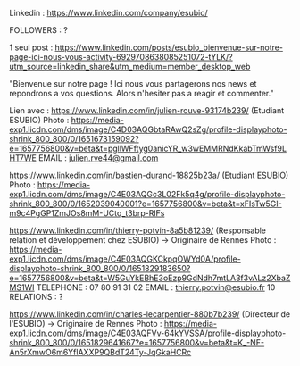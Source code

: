 Linkedin : https://www.linkedin.com/company/esubio/

FOLLOWERS : ?

1 seul post : https://www.linkedin.com/posts/esubio_bienvenue-sur-notre-page-ici-nous-vous-activity-6929708638085251072-tYLK/?utm_source=linkedin_share&utm_medium=member_desktop_web

"Bienvenue sur notre page !
Ici nous vous partagerons nos news et repondrons a vos questions.
Alors n'hesiter pas a reagir et commenter."

Lien avec : 
https://www.linkedin.com/in/julien-rouve-93174b239/ (Etudiant ESUBIO)
Photo : https://media-exp1.licdn.com/dms/image/C4D03AQGbtaRAwQ2sZg/profile-displayphoto-shrink_800_800/0/1651673159092?e=1657756800&v=beta&t=pgllWFftyg0anicYR_w3wEMMRNdKkabTmWsf9LHT7WE
EMAIL : julien.rve44@gmail.com

https://www.linkedin.com/in/bastien-durand-18825b23a/ (Etudiant ESUBIO)
Photo : https://media-exp1.licdn.com/dms/image/C4E03AQGc3L02Fk5q4g/profile-displayphoto-shrink_800_800/0/1652039040001?e=1657756800&v=beta&t=xFIsTw5GI-m9c4PgGP1ZmJOs8mM-UCtq_t3brp-RlFs

https://www.linkedin.com/in/thierry-potvin-8a5b81239/ (Responsable relation et développement chez ESUBIO) -> Originaire de Rennes
Photo : https://media-exp1.licdn.com/dms/image/C4E03AQGKCkpqOWYd0A/profile-displayphoto-shrink_800_800/0/1651829183650?e=1657756800&v=beta&t=W5GuYkEBhE3oEzp9GdNdh7mtLA3f3vALz2XbaZMS1WI
TELEPHONE : 07 80 91 31 02
EMAIL : thierry.potvin@esubio.fr
10 RELATIONS : ? 

https://www.linkedin.com/in/charles-lecarpentier-880b7b239/ (Directeur de l'ESUBIO) -> Originaire de Rennes
Photo : https://media-exp1.licdn.com/dms/image/C4E03AQFVv-64kYVSSA/profile-displayphoto-shrink_800_800/0/1651829641667?e=1657756800&v=beta&t=K_-NF-An5rXmwO6m6YflAXXP9QBdT24Ty-JqGkaHCRc 

